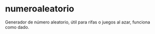 # numeroaleatorio
Generador de número aleatorio, útil para rifas o juegos al azar, funciona como dado.
